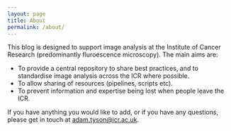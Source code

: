 ```yaml
---
layout: page
title: About
permalink: /about/
---
```


This blog is designed to support image analysis at the Institute of Cancer Research (predominantly fluroescence microscopy). The main aims are:

* To provide a central repository to share best practices, and to standardise image analysis across the ICR where possible.
* To allow sharing of resources (pipelines, scripts etc).
* To prevent information and expertise being lost when people leave the ICR.


If you have anything you would like to add, or if you have any questions, please get in touch at <adam.tyson@icr.ac.uk>.